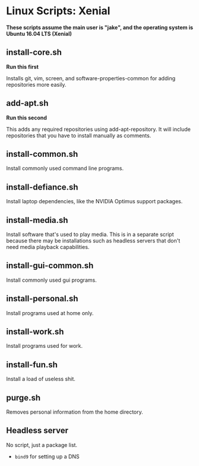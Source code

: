 # Linux Scripts: Xenial

**These scripts assume the main user is "jake", and the operating system is Ubuntu 16.04 LTS (Xenial)**

## install-core.sh
**Run this first**

Installs git, vim, screen, and software-properties-common for adding repositories more easily. 

## add-apt.sh
**Run this second**

This adds any required repositories using add-apt-repository. It will include repositories that you have to install manually as comments. 

## install-common.sh
Install commonly used command line programs.

## install-defiance.sh
Install laptop dependencies, like the NVIDIA Optimus support packages.

## install-media.sh
Install software that's used to play media. This is in a separate script because there may be installations such as headless servers that don't need media playback capabilities.

## install-gui-common.sh
Install commonly used gui programs.

## install-personal.sh
Install programs used at home only.

## install-work.sh
Install programs used for work.

## install-fun.sh
Install a load of useless shit.

## purge.sh
Removes personal information from the home directory.

## Headless server 
No script, just a package list.
- `bind9` for setting up a DNS